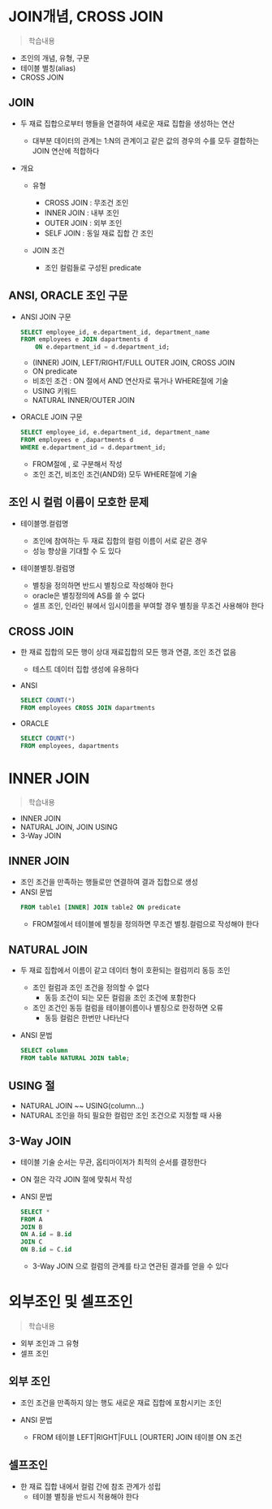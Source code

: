 # JOIN개념, CROSS JOIN
> 학습내용
- 조인의 개념, 유형, 구문
- 테이블 별칭(alias)
- CROSS JOIN

## JOIN
- 두 재료 집합으로부터 행들을 연결하여 새로운 재료 집합을 생성하는 연산
    - 대부분 데이터의 관계는 1:N의 관계이고 같은 값의 경우의 수를 모두 결합하는 JOIN 연산에 적합하다

- 개요
    - 유형
        - CROSS JOIN : 무조건 조인
        - INNER JOIN : 내부 조인
        - OUTER JOIN : 외부 조인
        - SELF JOIN : 동일 재료 집합 간 조인
    
    - JOIN 조건
        - 조인 컬럼들로 구성된 predicate

## ANSI, ORACLE 조인 구문
- ANSI JOIN 구문
    ```sql
    SELECT employee_id, e.department_id, department_name
    FROM employees e JOIN dapartments d
        ON e.department_id = d.department_id;
    ```
    - (INNER) JOIN, LEFT/RIGHT/FULL OUTER JOIN, CROSS JOIN
    -  ON predicate
    - 비조인 조건 : ON 절에서 AND 연산자로 묶거나 WHERE절에 기술
    - USING 키워드
    - NATURAL INNER/OUTER JOIN

- ORACLE JOIN 구문
    ```sql
    SELECT employee_id, e.department_id, department_name
    FROM employees e ,dapartments d
    WHERE e.department_id = d.department_id;
    ```
    - FROM절에 , 로 구분해서 작성
    - 조인 조건, 비조인 조건(AND와) 모두 WHERE절에 기술

## 조인 시 컬럼 이름이 모호한 문제
- 테이블명.컬럼명
    - 조인에 참여하는 두 재료 집합의 컬럼 이름이 서로 같은 경우
    - 성능 향상을 기대할 수 도 있다

- 테이블별칭.컬럼명
    - 별칭을 정의하면 반드시 별칭으로 작성해야 한다
    - oracle은 별칭정의에 AS를 쓸 수 없다
    - 셀프 조인, 인라인 뷰에서 임시이름을 부여할 경우 별칭을 무조건 사용해야 한다

## CROSS JOIN
- 한 재료 집합의 모든 행이 상대 재료집합의 모든 행과 연결, 조인 조건 없음
    - 테스트 데이터 집합 생성에 유용하다

- ANSI
    ```sql
    SELECT COUNT(*)
    FROM employees CROSS JOIN dapartments
    ```

- ORACLE
    ```sql
    SELECT COUNT(*)
    FROM employees, dapartments
    ```
    
# INNER JOIN
> 학습내용
- INNER JOIN
- NATURAL JOIN, JOIN USING
- 3-Way JOIN

## INNER JOIN
- 조인 조건을 만족하는 행들로만 연결하여 결과 집합으로 생성
- ANSI 문법
    ```sql
    FROM table1 [INNER] JOIN table2 ON predicate
    ```
    - FROM절에서 테이블에 별칭을 정의하면 무조건 별칭.컬럼으로 작성해야 한다

## NATURAL JOIN
- 두 재료 집합에서 이름이 같고 데이터 형이 호환되는 컬럼끼리 동등 조인
  - 조인 컬럼과 조인 조건을 정의할 수 없다
    - 동등 조건이 되는 모든 컬럼을 조인 조건에 포함한다
  - 조인 조건인 동등 컬럼을 테이블이름이나 별칭으로 한정하면 오류
    - 동등 컬럼은 한번만 나타난다

- ANSI 문법
  ```sql
  SELECT column 
  FROM table NATURAL JOIN table;
  ```

## USING 절
- NATURAL JOIN ~~ USING(column...)
- NATURAL 조인을 하되 필요한 컬럼만 조인 조건으로 지정할 때 사용
  
## 3-Way JOIN
- 테이블 기술 순서는 무관, 옵티마이저가 최적의 순서를 결정한다
- ON 절은 각각 JOIN 절에 맞춰서 작성

- ANSI 문법
  ```sql
  SELECT *
  FROM A 
  JOIN B 
  ON A.id = B.id
  JOIN C
  ON B.id = C.id
  ```
  - 3-Way JOIN 으로 컬럼의 관계를 타고 연관된 결과를 얻을 수 있다
  
# 외부조인 및 셀프조인
> 학습내용
- 외부 조인과 그 유형
- 셀프 조인

## 외부 조인
- 조인 조건을 만족하지 않는 행도 새로운 재료 집합에 포함시키는 조인

- ANSI 문법
    - FROM 테이블 LEFT|RIGHT|FULL [OURTER] JOIN 테이블 ON 조건


## 셀프조인
- 한 재료 집합 내에서 컬럼 간에 참조 관계가 성립
    - 테이블 별칭을 반드시 적용해야 한다